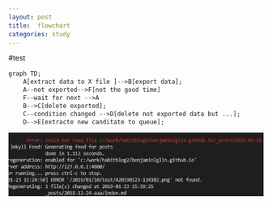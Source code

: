 ```yaml
---
layout: post
title:  flowchart
categories: study
---
```


#test 

```mermaid
graph TD;
    A[extract data to X file ]-->B[export data];
    A--not exported-->F[not the good time]
    F--wait for next -->A
    B-->C[delete exported];
    C--condition changed -->D[delete not exported data but ...];
    D-->E[extracte new canditate to queue];

```


![](/assets/imgs/A20190123-154052.png)

